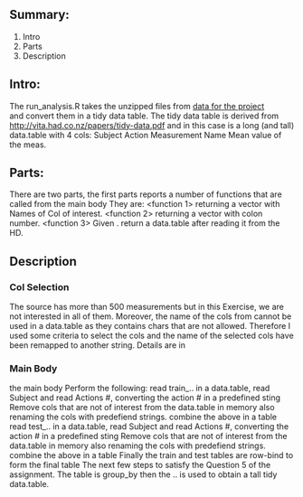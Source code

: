 ## Summary:
1. Intro
1. Parts
3. Description 
## Intro:
The run_analysis.R takes the unzipped files from [data for the project](https://d396qusza40orc.cloudfront.net/getdata%2Fprojectfiles%2FUCI%20HAR%20Dataset.zip)  
and convert them in a tidy data table.
The tidy data table is derived from http://vita.had.co.nz/papers/tidy-data.pdf and in this case is a long (and tall) data.table with 4 cols:
Subject
Action
Measurement Name 
Mean value of the meas.
## Parts:
There are two parts, the first parts reports a number of functions that are called from the main body
They are:
<function 1> returning a vector with Names of Col of interest.
<function 2> returning a vector with colon number.
<function 3> Given . return a data.table after reading it from the HD.
## Description
### Col Selection
The <ref> source has more than 500 measurements but in this 
Exercise, we are not interested in all of them.
Moreover, the name of the cols from <ref> cannot be used in a data.table 
as they contains chars that are not allowed. 
Therefore I used some criteria to select the cols and the name of the selected 
cols have been remapped to another string. Details are in <other ref>   
### Main Body
the main body Perform the following:
read train_.. in a data.table,
read Subject
and read Actions #, converting the action # in a predefined  sting
Remove cols that are not of interest from the data.table in memory also renaming the cols with predefiend strings.
combine the above in a table
read test_.. in a data.table,
read Subject
and read Actions #, converting the action # in a predefined  sting
Remove cols that are not of interest from the data.table in memory also renaming the cols with predefiend strings.
combine the above in a table
Finally the train and test tables are row-bind to form the final table
The next few steps to satisfy the Question 5 of the assignment.
The table is group_by 
then the .. is used to obtain a tall tidy data.table.
